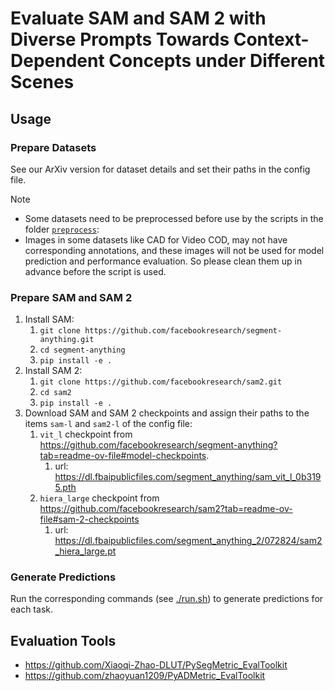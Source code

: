 # Evaluate SAM and SAM 2 with Diverse Prompts Towards Context-Dependent Concepts under Different Scenes

## Usage

### Prepare Datasets

See our ArXiv version for dataset details and set their paths in the config file.

> [!note]
> - Some datasets need to be preprocessed before use by the scripts in the folder [`preprocess`](./preprocess/):
> - Images in some datasets like CAD for Video COD, may not have corresponding annotations, and these images will not be used for model prediction and performance evaluation. So please clean them up in advance before the script is used.

### Prepare SAM and SAM 2

1. Install SAM:
   1. `git clone https://github.com/facebookresearch/segment-anything.git`
   2. `cd segment-anything`
   3. `pip install -e .`
2. Install SAM 2:
   1. `git clone https://github.com/facebookresearch/sam2.git`
   2. `cd sam2`
   3. `pip install -e .`
3. Download SAM and SAM 2 checkpoints and assign their paths to the items `sam-l` and `sam2-l` of the config file:
   1. `vit_l` checkpoint from <https://github.com/facebookresearch/segment-anything?tab=readme-ov-file#model-checkpoints>.
      1. url: <https://dl.fbaipublicfiles.com/segment_anything/sam_vit_l_0b3195.pth>
   2. `hiera_large` checkpoint from <https://github.com/facebookresearch/sam2?tab=readme-ov-file#sam-2-checkpoints>
      1. url: <https://dl.fbaipublicfiles.com/segment_anything_2/072824/sam2_hiera_large.pt>

### Generate Predictions

Run the corresponding commands (see [./run.sh](./run.sh)) to generate predictions for each task.

## Evaluation Tools

- <https://github.com/Xiaoqi-Zhao-DLUT/PySegMetric_EvalToolkit>
- <https://github.com/zhaoyuan1209/PyADMetric_EvalToolkit>
